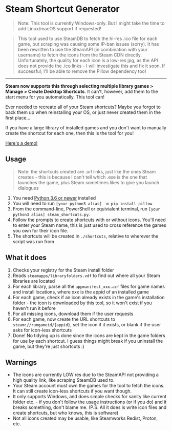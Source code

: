 # Steam Shortcut Generator

> Note: This tool is currently Windows-only. But I might take the time to add Linux/macOS support if requested! 

> This tool used to use SteamDB to fetch the hi-res .ico file for each game, but scraping was causing some IP-ban issues (sorry). It has been rewritten to use the SteamAPI (in combination with your username) to fetch the icons from the Steam CDN directly. Unfortunately, the quality for each icon is a low-res jpg, as the API does not provide the .ico links - I will investigate this and fix it soon. If successful, I'll be able to remove the Pillow dependency too!

---

**Steam now supports this through selecting multiple library games > Manage > Create Desktop Shortcuts**.
It can't, however, add them to the start menu for you automatically. This tool can!

Ever needed to recreate all of your Steam shortcuts? Maybe you forgot to back them up when reinstalling your OS, or just never created them in the first place...

If you have a large library of installed games and you don't want to manually create the shortcut for each one, then this is the tool for you!

[Here's a demo!](https://www.youtube.com/watch?v=eH-ouDx1Y68)

## Usage

> Note: the shortcuts created are .url links, just like the ones Steam creates - this is because I can't tell which .exe is the one that launches the game, plus Steam sometimes likes to give you launch dialogues

1. You need [Python 3.6 or newer](https://www.python.org/downloads/) installed
2. You will need to run `[your python3 alias] -m pip install pillow` 
3. From the command-line, PowerShell or equivialent terminal, run `[your python3 alias] steam_shortcuts.py`.
4. Follow the prompts to create shortcuts with or without icons. You'll need to enter your Steam name, this is just used to cross reference the games you own for their icon file.
5. The shortcuts will be created in `./shortcuts`, relative to wherever the script was run from

## What it does

1. Checks your registry for the Steam install folder
2. Reads `steamapps/libraryfolders.vdf` to find out where all your Steam libraries are located
3. For each library, parse all the `appmanifest_xxx.acf` files for game names and install locations, where xxx is the appid of an installed game
4. For each game, check if an icon already exists in the game's installation folder - the icon is downloaded by this tool, so it won't exist if you haven't run it before
5. For all missing icons, download them if the user requests
6. For each game, now create the URL shortcuts to `steam://rungameid/{appid}`, set the icon if it exists, or blank if the user asks for icon-less shortcuts
7. Done! No tidying up is done since the icons are kept in the game folders for use by each shortcut. I guess things might break if you uninstall the game, but they're just shortcuts :) 

## Warnings
- The icons are currently LOW res due to the SteamAPI not providing a high quality link, like scraping SteamDB used to.
- Your Steam account must own the games for the tool to fetch the icons. It can still create icon-less shortcuts if you want though.
- It only supports Windows, and does simple checks for sanity like current folder etc. - if you don't follow the usage instructions (or if you do) and it breaks something, don't blame me. (P.S. All it does is write icon files and create shortcuts, but who knows, this is software) 
- Not all icons created may be usable, like Steamworks Redist, Proton, etc.
